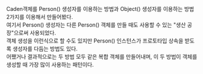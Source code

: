 <style>* {line-height: 1.5;}</style>
Caden객체를 Person() 생성자를 이용하는 방법과 Object() 생성자를 이용하는 방법 2가지를 이용해서 만들어봤다. <br>
여기서 Person() 생성자는 다른 Person() 객체를 만들 때도 사용할 수 있는 "생산 공장"으로써 사용되었다.<br>
객체 생성을 이런식으로 할 수도 있지만 Person() 인스턴스가 프로토타입 상속을 받도록 생성자를 다듬는 방법도 있다.<br>
어쨌거나 결과적으로는 두 방법 모두 같은 복합 객체를 만들어내며, 이 두 방법이 객체를 생성할 때 가장 많이 사용하는 패턴이다.